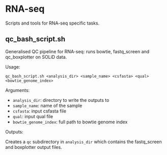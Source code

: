 RNA-seq
=======

Scripts and tools for RNA-seq specific tasks.

qc_bash_script.sh
-----------------
Generalised QC pipeline for RNA-seq: runs bowtie, fastq_screen and
qc_boxplotter on SOLiD data.

Usage:

    qc_bash_script.sh <analysis_dir> <sample_name> <csfasta> <qual> <bowtie_genome_index>

Arguments:

 *  `analysis_dir`: directory to write the outputs to
 *  `sample_name`: name of the sample
 *  `csfasta`: input csfasta file
 *  `qual`: input qual file
 *  `bowtie_genome_index`: full path to bowtie genome index

Outputs:

Creates a `qc` subdirectory in `analysis_dir` which contains the fastq_screen
and boxplotter output files.
